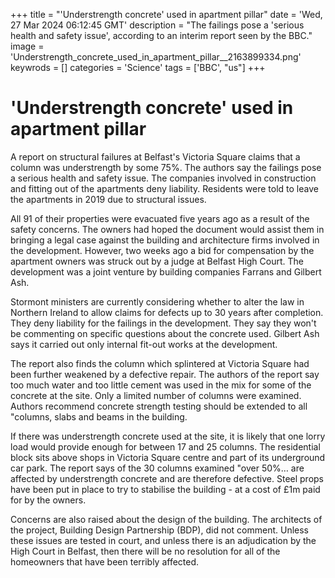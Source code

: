 +++
title = "'Understrength concrete' used in apartment pillar"
date = 'Wed, 27 Mar 2024 06:12:45 GMT'
description = "The failings pose a 'serious health and safety issue', according to an interim report seen by the BBC."
image = 'Understrength_concrete_used_in_apartment_pillar__2163899334.png'
keywrods =  []
categories = 'Science'
tags = ['BBC', "us"]
+++

# 'Understrength concrete' used in apartment pillar

A report on structural failures at Belfast<bb>'s Victoria Square claims that a column was understrength by some 75%.
The authors say the failings pose a serious health and safety issue.
The companies involved in construction and fitting out of the apartments deny liability.
Residents were told to leave the apartments in 2019 due to structural issues.

All 91 of their properties were evacuated five years ago as a result of the safety concerns.
The owners had hoped the document would assist them in bringing a legal case against the building and architecture firms involved in the development.
However, two weeks ago a bid for compensation by the apartment owners was struck out by a judge at Belfast High Court.
The development was a joint venture by building companies Farrans and Gilbert Ash.

Stormont ministers are currently considering whether to alter the law in Northern Ireland to allow claims for defects up to 30 years after completion.
They deny liability for the failings in the development.
They say they won't be commenting on specific questions about the concrete used.
Gilbert Ash says it carried out only internal fit-out works at the development.

The report also finds the column which splintered at Victoria Square had been further weakened by a defective repair.
The authors of the report say too much water and too little cement was used in the mix for some of the concrete at the site.
Only a limited number of columns were examined.
Authors recommend concrete strength testing should be extended to all <bb>"columns, slabs and beams in the building.

If there was understrength concrete used at the site, it is likely that one lorry load would provide enough for between 17 and 25 columns.
The residential block sits above shops in Victoria Square centre and part of its underground car park.
The report says of the 30 columns examined <bb>"over 50%… are affected by understrength concrete and are therefore defective.
Steel props have been put in place to try to stabilise the building - at a cost of £1m paid for by the owners.

Concerns are also raised about the design of the building.
The architects of the project, Building Design Partnership (BDP), did not comment.
Unless these issues are tested in court, and unless there is an adjudication by the High Court in Belfast, then there will be no resolution for all of the homeowners that have been terribly affected.



